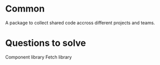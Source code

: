 # Common

A package to collect shared code accross different projects and teams.



# Questions to solve

Component library
Fetch library

